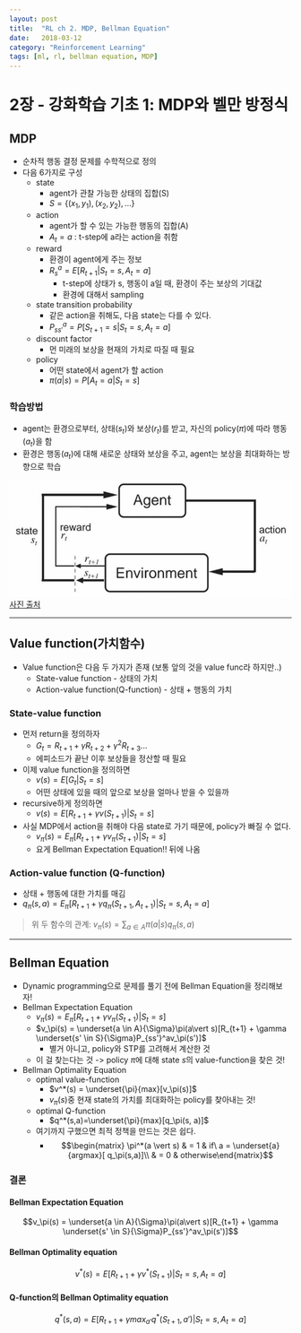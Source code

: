```yaml
---
layout: post
title:  "RL ch 2. MDP, Bellman Equation"
date:   2018-03-12
category: "Reinforcement Learning"
tags: [ml, rl, bellman equation, MDP]
---
```


# 2장 - 강화학습 기초 1: MDP와 벨만 방정식

## MDP

* 순차적 행동 결정 문제를 수학적으로 정의
* 다음 6가지로 구성
  * state
    * agent가 관찰 가능한 상태의 집합(S)
    * $S =\{(x_1,y_1),(x_2, y_2),...\}$
  * action
    * agent가 할 수 있는 가능한 행동의 집합(A)
    * $A_t = a$ : t-step에 a라는 action을 취함
  * reward
    * 환경이 agent에게 주는 정보
    * $R_s^a = E[R_{t+1} \vert S_t=s,A_t=a]$
      * t-step에 상태가 s, 행동이 a일 때, 환경이 주는 보상의 기대값
      * 환경에 대해서 sampling
  * state transition probability
    * 같은 action을 취해도, 다음 state는 다를 수 있다.
    * $P_{ss'}^a = P[S_{t+1}=s \vert S_t=s,A_t=a]$
  * discount factor
    * 먼 미래의 보상을 현재의 가치로 따질 때 필요
  * policy
    * 어떤 state에서 agent가 할 action
    * $\pi(a \vert s) = P[A_t=a \vert S_t=s]$

### 학습방법
* agent는 환경으로부터, 상태($s_t$)와 보상($r_t$)를 받고, 자신의 policy($\pi$)에 따라 행동($a_t$)을 함
* 환경은 행동($a_t$)에 대해 새로운 상태와 보상을 주고, agent는 보상을 최대화하는 방향으로 학습

![IMAGE](/resources/67BBE4C314A7CE35309DEDB18610952F.jpg)
[사진 출처](http://dhznsdl.tistory.com/14)

---

## Value function(가치함수)

* Value function은 다음 두 가지가 존재 (보통 앞의 것을 value func라 하지만..)
  * State-value function - 상태의 가치
  * Action-value function(Q-function) - 상태 + 행동의 가치

### State-value function
* 먼저 return을 정의하자
  * $G_t = R_{t+1}+\gamma R_{t+2}+\gamma^2 R_{t+3}...$
  * 에피소드가 끝난 이후 보상들을 정산할 때 필요
* 이제 value function을 정의하면
  * $v(s)=E[G_t \vert S_t=s]$
  * 어떤 상태에 있을 때의 앞으로 보상을 얼마나 받을 수 있을까
* recursive하게 정의하면
  * $v(s) = E[R_{t+1}+\gamma v(S_{t+1}) \vert S_t=s]$
* 사실 MDP에서 action을 취해야 다음 state로 가기 때문에, policy가 빠질 수 없다.
  * $v_\pi(s) = E_\pi[R_{t+1}+\gamma v_\pi(S_{t+1}) \vert S_t=s]$
  * 요게 Bellman Expectation Equation!! 뒤에 나옴

### Action-value function (Q-function)
* 상태 + 행동에 대한 가치를 매김
* $q_\pi(s,a) = E_\pi[R_{t+1} + \gamma q_\pi(S_{t+1},A_{t+1}) \vert S_t=s, A_t=a]$

> 위 두 함수의 관계: $v_\pi(s) = \sum_{a\in A} \pi(a \vert s) q_\pi(s,a)$

---

## Bellman Equation

* Dynamic programming으로 문제를 풀기 전에 Bellman Equation을 정리해보자!
* Bellman Expectation Equation
  * $v_\pi(s) = E_\pi[R_{t+1}+\gamma v_\pi(S_{t+1}) \vert S_t=s]$
  * $v_\pi(s) = \underset{a \in A}{\Sigma}\pi(a\vert s)[R_{t+1} + \gamma \underset{s' \in S}{\Sigma}P_{ss'}^av_\pi(s')]$
    * 별거 아니고, policy와 STP를 고려해서 계산한 것
  * 이 걸 찾는다는 것 -> policy $\pi$에 대해 state $s$의 value-function을 찾은 것!
* Bellman Optimality Equation
  * optimal value-function
    * $v^*(s) = \underset{\pi}{max}[v_\pi(s)]$
    * $v_\pi(s)$중 현재 state의 가치를 최대화하는 policy를 찾아내는 것!
  * optimal Q-function
    * $q^*(s,a)=\underset{\pi}{max}[q_\pi(s, a)]$
  * 여기까지 구했으면 최적 정책을 만드는 것은 쉽다.
    * $$\begin{matrix} \pi^*(a \vert s) & = 1 & if\ a = \underset{a}{argmax}[ q_\pi(s,a)]\\ & = 0 & otherwise\end{matrix}$$

### 결론
#### Bellman Expectation Equation
$$v_\pi(s) = \underset{a \in A}{\Sigma}\pi(a\vert s)[R_{t+1} + \gamma \underset{s' \in S}{\Sigma}P_{ss'}^av_\pi(s')]$$
#### Bellman Optimality equation
$$v^*(s) = E[R_{t+1}+\gamma v^*(S_{t+1}) \vert S_t=s, A_t=a]$$
#### Q-function의 Bellman Optimality equation
$$q^*(s,a) = E[R_{t+1}+\gamma {max}_{a'}q^*(S_{t+1}, a') \vert S_t=s, A_t=a]$$